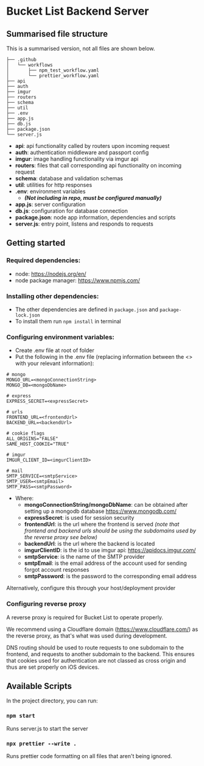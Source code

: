 # Bucket List Backend Server
## Summarised file structure
This is a summarised version, not all files are shown below.
```
├── .github
│   └── workflows
│       ├── npm_test_workflow.yaml
│       └── prettier_workflow.yaml
├── api
├── auth
├── imgur
├── routers
├── schema
├── util
├── .env
├── app.js
├── db.js
├── package.json
└── server.js
```

 - **api**: api functionality called by routers upon incoming request
 - **auth**: authentication middleware and passport config
 - **imgur**: image handling functionality via imgur api
 - **routers**: files that call corresponding api functionality on incoming request
 - **schema**: database and validation schemas
 - **util**: utilities for http responses
 - **.env**: environment variables
	 - ***(Not including in repo, must be configured manually)***
- **app.js**: server configuration
- **db.js**: configuration for database connection
- **package.json**: node app information, dependencies and scripts
- **server.js**: entry point, listens and responds to requests

## Getting started

### Required dependencies:
- node: https://nodejs.org/en/
- node package manager: https://www.npmjs.com/

### Installing other dependencies:
- The other dependencies are defined in `package.json` and `package-lock.json`
- To install them run `npm install` in terminal

### Configuring environment variables:
- Create .env file at root of folder
- Put the following in the .env file (replacing information between the <> with your relevant information):
```
# mongo
MONGO_URL=<mongoConnectionString>
MONGO_DB=<mongoDbName>

# express
EXPRESS_SECRET=<expressSecret>

# urls
FRONTEND_URL=<frontendUrl>
BACKEND_URL=<backendUrl>

# cookie flags 
ALL_ORIGINS="FALSE"
SAME_HOST_COOKIE="TRUE"

# imgur
IMGUR_CLIENT_ID=<imgurClientID>

# mail
SMTP_SERVICE=<smtpService>
SMTP_USER=<smtpEmail>
SMTP_PASS=<smtpPassword>
```

- Where:
	- **mongoConnectionString/mongoDbName**: can be obtained after setting up a mongodb database https://www.mongodb.com/
	- **expressSecret**: is used for session security
	- **frontendUrl**: is the url where the frontend is served *(note that frontend and backend urls should be using the subdomains used by the reverse proxy see below)*
	- **backendUrl**: is the url where the backend is located
	- **imgurClientID**: is the id to use imgur api: https://apidocs.imgur.com/
	- **smtpService**: is the name of the SMTP provider
	- **smtpEmail**: is the email address of the account used for sending forgot account responses
	- **smtpPassword**: is the password to the corresponding email address

Alternatively, configure this through your host/deployment provider

### Configuring reverse proxy
A reverse proxy is required for Bucket List to operate properly.

 We recommend using a Cloudflare domain (https://www.cloudflare.com/) as the reverse proxy, as that's what was used during development.
 
DNS routing should be used to route requests to one subdomain to the frontend, and requests to another subdomain to the backend. This ensures that cookies used for authentication are not classed as cross origin and thus are set properly on iOS devices.

## Available Scripts

In the project directory, you can run:

### `npm start`
Runs server.js to start the server

### `npx prettier --write .`
Runs prettier code formatting on all files that aren't being ignored.